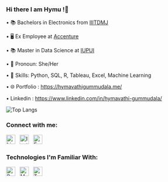 ### Hi there I am Hymu !👋

• 📚 Bachelors in Electronics from [IIITDMJ](https://www.iiitdmj.ac.in/ )

• 🖥️ Ex Employee at [Accenture](https://www.accenture.com/us-en)

• 📚 Master in Data Science at [IUPUI](https://www.iupui.edu/index.html)

• 👧 Pronoun: She/Her

• 🔧 Skills: Python, SQL, R, Tableau, Excel, Machine Learning

• 🌐 Portfolio : https://hymavathigummudala.me/

• Linkedin : https://www.linkedin.com/in/hymavathi-gummudala/

![Top Langs](https://github-readme-stats.vercel.app/api/top-langs/?username=HymavathiG2712&layout=compact)

### Connect with me:
[<img src="https://cdn2.iconfinder.com/data/icons/social-media-with-original-colors/256/icon-linkedin.png" alt="LinkedIn" width="25">](https://www.linkedin.com/in/hymavathi-gummudala/) &nbsp;
[<img src="https://ouch-cdn2.icons8.com/_US60I188UuoRurpJ9lfFmfp5baT-Gtp3bghSn-AOL8/rs:fit:456:456/czM6Ly9pY29uczgu/b3VjaC1wcm9kLmFz/c2V0cy9wbmcvOTI0/L2NjYjgwMjlkLWZh/NWMtNDU5Yy05YjBk/LWI0Yzg2MzI3Zjc0/Mi5wbmc.png" alt="Instagram" width="25">](https://www.instagram.com/hymuu_gummudala/) &nbsp;
[<img src="https://img.freepik.com/premium-vector/blue-social-media-logo_197792-1759.jpg" alt="Facebook" width="25">](https://www.facebook.com/HymuGummudala/)

### Technologies I'm Familiar With:
[<img src="https://s3.dualstack.us-east-2.amazonaws.com/pythondotorg-assets/media/community/logos/python-logo-only.png" alt="Python" width="25">](https://www.python.org/) &nbsp;
[<img src="https://www.freepnglogos.com/uploads/logo-mysql-png/logo-mysql-cdb-for-mysql-7.png" alt="MySQL" width="25">](https://www.mysql.com/) &nbsp;
[<img src="https://logowik.com/content/uploads/images/tableau-software.jpg" alt="Tableau" width="25">](https://www.tableau.com/)

<!-- [![Anurag's GitHub stats](https://github-readme-stats.vercel.app/api?username=HymavathiG2712)](https://github.com/HymavathiG2712/github-readme-stats)-->


<!-- [![Top Langs](https://github-readme-stats.vercel.app/api/top-langs/?username=HymavathiG2712)](https://github.com/HymavathiG2712/github-readme-stats)-->
